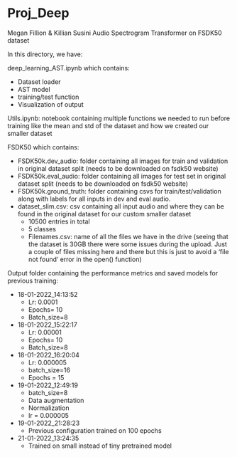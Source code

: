 # Proj_Deep
Megan Fillion & Killian Susini
Audio Spectrogram Transformer on FSDK50 dataset

In this directory, we have:

deep_learning_AST.ipynb which contains:
-	Dataset loader
-	AST model
-	training/test function
-	Visualization of output

Utils.ipynb: notebook containing multiple functions we needed to run before training like the mean and std of the dataset and how we created our smaller dataset

FSDK50 which contains:
-	FSDK50k.dev_audio: folder containing all images for train and validation in original dataset split (needs to be downloaded on fsdk50 website)
-	FSDK50k.eval_audio: folder containing all images for test set in original dataset split (needs to be downloaded on fsdk50 website)
-	FSDK50k.ground_truth: folder containing csvs for train/test/validation along with labels for all inputs in dev and eval audio.
-	dataset_slim.csv: csv containing all input audio and where they can be found in the original dataset for our custom smaller dataset 
	-	10500 entries in total
	-	5 classes
	-	Filenames.csv: name of all the files we have in the drive (seeing that the dataset is 30GB there were some issues during the upload. Just a couple of files missing here and there but this is just to avoid a ‘file not found’ error in the open() function)

Output folder containing the performance metrics and saved models for previous training:
-	18-01-2022_14:13:52
	-	Lr: 0.0001
	-	Epochs= 10
	-	Batch_size=8
-	18-01-2022_15:22:17
	-	Lr: 0.00001
	-	Epochs= 10
	-	Batch_size=8
-	18-01-2022_16:20:04
	-	Lr: 0.000005
	-	batch_size=16
	-	Epochs = 15
-	19-01-2022_12:49:19
	-	batch_size=8
	-	Data augmentation
	-	Normalization
	-	lr = 0.000005
-	19-01-2022_21:28:23
	-	Previous configuration trained on 100 epochs
-   21-01-2022_13:24:35
	-	Trained on small instead of tiny pretrained model


